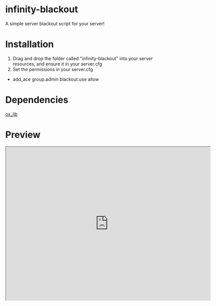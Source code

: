 # infinity-blackout
A simple server blackout script for your server!

# Installation
1. Drag and drop the folder called "infinity-blackout" into your server resources, and ensure it in your server.cfg
2. Set the permissions in your server.cfg
- add_ace group.admin blackout.use allow

# Dependencies
[ox_lib](https://github.com/overextended/ox_lib)

# Preview
<iframe src="https://drive.google.com/file/d/1A3ptr-bpyB_I6YGvztsGPB69k0dLhQwy/preview" width="640" height="480" allow="autoplay"></iframe>
